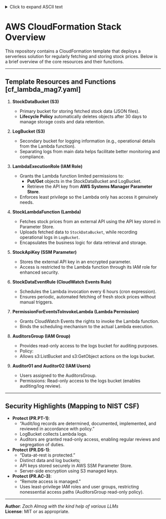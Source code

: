 
<details> <summary>Click to expand ASCII text</summary>
<pre>
 d8b                                                                    d8,          d8b      
 88P         d8P                              d8P                      `8P           ?88      
d88       d888888P                         d888888P                                   88b     
888   d8888b?88' .d888b,     d888b8b   d8888b?88'       d888b8b        d88   d8888b   888888b 
?88  d8b_,dP88P  ?8b,       d8P' ?88  d8b_,dP88P       d8P' ?88        ?88  d8P' ?88  88P `?8b
 88b 88b    88b    `?8b     88b  ,88b 88b    88b       88b  ,88b        88b 88b  d88 d88,  d88
  88b`?888P'`?8b`?888P'     `?88P'`88b`?888P'`?8b      `?88P'`88b       `88b`?8888P'd88'`?88P'
                                   )88                                   )88                  
                                  ,88P                                  ,88P                  
                              `?8888P                                `?888P                     
</pre>
</details>

# AWS CloudFormation Stack Overview

This repository contains a CloudFormation template that deploys a serverless solution for regularly fetching and storing stock prices. Below is a brief overview of the core resources and their functions.

---

## Template Resources and Functions [cf_lambda_mag7.yaml]

1. **StockDataBucket (S3)**  
   - Primary bucket for storing fetched stock data (JSON files).  
   - **Lifecycle Policy** automatically deletes objects after 30 days to manage storage costs and data retention.

2. **LogBucket (S3)**  
   - Secondary bucket for logging information (e.g., operational details from the Lambda function).  
   - Separating logs from main data helps facilitate better monitoring and compliance.

3. **LambdaExecutionRole (IAM Role)**  
   - Grants the Lambda function limited permissions to:
     - **Put/Get** objects in the StockDataBucket and LogBucket.  
     - Retrieve the API key from **AWS Systems Manager Parameter Store**.
   - Enforces least privilege so the Lambda only has access it genuinely needs.

4. **StockLambdaFunction (Lambda)**  
   - Fetches stock prices from an external API using the API key stored in Parameter Store.  
   - Uploads fetched data to `StockDataBucket`, while recording operational logs in `LogBucket`.
   - Encapsulates the business logic for data retrieval and storage.

5. **StockApiKey (SSM Parameter)**  
   - Stores the external API key in an encrypted parameter.  
   - Access is restricted to the Lambda function through its IAM role for enhanced security.

6. **StockDataEventRule (CloudWatch Events Rule)**  
   - Schedules the Lambda invocation every 6 hours (cron expression).  
   - Ensures periodic, automated fetching of fresh stock prices without manual triggers.

7. **PermissionForEventsToInvokeLambda (Lambda Permission)**  
   - Grants CloudWatch Events the rights to invoke the Lambda function.  
   - Binds the scheduling mechanism to the actual Lambda execution.

8. **AuditorsGroup (IAM Group)**  
   - Provides read-only access to the logs bucket for auditing purposes.
   - Policy:
   - Allows s3:ListBucket and s3:GetObject actions on the logs bucket.
9. **Auditor01 and Auditor02 (IAM Users)** 
   - Users assigned to the AuditorsGroup.
   - Permissions: Read-only access to the logs bucket (enables auditing/log review).


---

## Security Highlights (Mapping to NIST CSF)

- **Protect (PR.PT-1)**:  
  - “Audit/log records are determined, documented, implemented, and reviewed in accordance with policy.”
  - LogBucket collects Lambda logs.
  - Auditors are granted read-only access, enabling regular reviews and segregation of duties.
- **Protect (PR.DS-1)**:  
  - “Data-at-rest is protected.”
  - Distinct data and log buckets;
  - API keys stored securely in AWS SSM Parameter Store.
  - Server-side encryption using S3 managed keys.
- **Protect (PR.AC-3)**:  
  - “Remote access is managed.”
  - Uses least-privilege IAM roles and user groups, restricting nonessential access paths (AuditorsGroup read-only policy).
---


**Author**: *Zach Almog with the kind help of various LLMs*  
**License**: MIT or as appropriate.  
